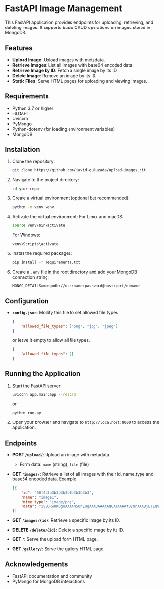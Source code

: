 # FastAPI Image Management

This FastAPI application provides endpoints for uploading, retrieving, and deleting images. It supports basic CRUD operations on images stored in MongoDB.

## Features

- **Upload Image**: Upload images with metadata.
- **Retrieve Images**: List all images with base64 encoded data.
- **Retrieve Image by ID**: Fetch a single image by its ID.
- **Delete Image**: Remove an image by its ID.
- **Static Files**: Serve HTML pages for uploading and viewing images.

## Requirements

- Python 3.7 or higher
- FastAPI
- Uvicorn
- PyMongo
- Python-dotenv (for loading environment variables)
- MongoDB

## Installation

1. Clone the repository:

    ```bash
    git clone https://github.com/javid-guluzada/upload-images.git
    ```

2. Navigate to the project directory:

    ```bash
    cd your-repo
    ```

3. Create a virtual environment (optional but recommended):

    ```bash
    python -m venv venv
    ```
4.  Activate the virtual environment:
    For Linux and macOS:
    ```bash
    source venv/bin/activate  
    ```
    For Windows:
    ```bash
    venv\Scripts\activate
    ```

4. Install the required packages:

    ```bash
    pip install -r requirements.txt
    ```

5. Create a `.env` file in the root directory and add your MongoDB connection string:

    ```
    MONGO_DETAILS=mongodb://username:password@host:port/dbname
    ```

## Configuration

- **`config.json`**: Modify this file to set allowed file types 

    ```json
    {
        "allowed_file_types": ["png", "jpg", "jpeg"]
    }
    ```
    or leave it empty to allow all file types.
    ```json
    {
        "allowed_file_types": []
    }
    ```

## Running the Application

1. Start the FastAPI server:

    ```bash
    uvicorn app.main:app --reload
    ```
    or
    ```bash
    python run.py
    ```
2. Open your browser and navigate to `http://localhost:8000` to access the application.

## Endpoints

- **POST `/upload/`**: Upload an image with metadata.
  - Form data: `name` (string), `file` (file)
  
- **GET `/images/`**: Retrieve a list of all images with their id, name,type and base64 encoded data.
    Example
    ```json
    [{
        "id": "60f4b3b3b3b3b3b3b3b3b3b3",
        "name": "image1",
        "mime_type": "image/png",
        "data": "iVBORw0KGgoAAAANSUhEUgAAABAAAAAQCAYAAAAf8/9hAAABjElEQVR42mNkAAYy...=="
    }]
    ```
- **GET `/images/{id}`**: Retrieve a specific image by its ID.

- **DELETE `/delete/{id}`**: Delete a specific image by its ID.

- **GET `/`**: Serve the upload form HTML page.

- **GET `/gallery/`**: Serve the gallery HTML page.

<!-- ## License

This project is licensed under the MIT License - see the [LICENSE](LICENSE) file for details. -->

## Acknowledgements

- FastAPI documentation and community
- PyMongo for MongoDB interactions
